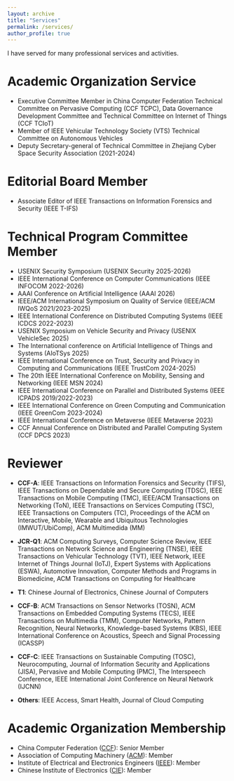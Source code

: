```yaml
---
layout: archive
title: "Services"
permalink: /services/
author_profile: true
---
```

I have served for many professional services and activities.

Academic Organization Service
======
* Executive Committee Member in China Computer Federation Technical Committee on Pervasive Computing (CCF TCPC), Data Governance Development Committee and Technical Committee on Internet of Things (CCF TCIoT)
* Member of IEEE Vehicular Technology Society (VTS) Technical Committee on Autonomous Vehicles
* Deputy Secretary-general of Technical Committee in Zhejiang Cyber Space Security Association (2021-2024)

Editorial Board Member
======
* Associate Editor of IEEE Transactions on Information Forensics and Security (IEEE T-IFS)

Technical Program Committee Member
======
* USENIX Security Symposium (USENIX Security 2025-2026)
* IEEE International Conference on Computer Communications (IEEE INFOCOM 2022-2026)
* AAAI Conference on Artificial Intelligence (AAAI 2026)
* IEEE/ACM International Symposium on Quality of Service (IEEE/ACM IWQoS 2021/2023-2025)
* IEEE International Conference on Distributed Computing Systems (IEEE ICDCS 2022-2023)
* USENIX Symposium on Vehicle Security and Privacy (USENIX VehicleSec 2025)
* The International conference on Artificial Intelligence of Things and Systems (AIoTSys 2025)
* IEEE International Conference on Trust, Security and Privacy in Computing and Communications (IEEE TrustCom 2024-2025)
* The 20th IEEE International Conference on Mobility, Sensing and Networking (IEEE MSN 2024)
* IEEE International Conference on Parallel and Distributed Systems (IEEE ICPADS 2019/2022-2023)
* IEEE International Conference on Green Computing and Communication (IEEE GreenCom 2023-2024)
* IEEE International Conference on Metaverse (IEEE Metaverse 2023)
* CCF Annual Conference on Distributed and Parallel Computing System (CCF DPCS 2023)

Reviewer
======
* **CCF-A**: IEEE Transactions on Information Forensics and Security (TIFS), IEEE Transactions on Dependable and Secure Computing (TDSC), IEEE Transactions on Mobile Computing (TMC), IEEE/ACM Transactions on Networking (ToN), IEEE Transactions on Services Computing (TSC), IEEE Transactions on Computers (TC), Proceedings of the ACM on Interactive, Mobile, Wearable and Ubiquitous Technologies (IMWUT/UbiComp), ACM Multimedida (MM)

* **JCR-Q1**: ACM Computing Surveys, Computer Science Review, IEEE Transactions on Network Science and Engineering (TNSE), IEEE Transactions on Vehicular Technology (TVT), IEEE Network, IEEE Internet of Things Journal (IoTJ), Expert Systems with Applications (ESWA), Automotive Innovation, Computer Methods and Programs in Biomedicine, ACM Transactions on Computing for Healthcare

* **T1**: Chinese Journal of Electronics, Chinese Journal of Computers

* **CCF-B**: ACM Transactions on Sensor Networks (TOSN), ACM Transactions on Embedded Computing Systems (TECS), IEEE Transactions on Multimedia (TMM), Computer Networks, Pattern Recognition, Neural Networks, Knowledge-based Systems (KBS), IEEE International Conference on Acoustics, Speech and Signal Processing (ICASSP)

* **CCF-C**: IEEE Transactions on Sustainable Computing (TOSC), Neurocomputing, Journal of Information Security and Applications (JISA), Pervasive and Mobile Computing (PMC), The Interspeech Conference, IEEE International Joint Conference on Neural Network (IJCNN)

* **Others**: IEEE Access, Smart Health, Journal of Cloud Computing

Academic Organization Membership
======
* China Computer Federation ([CCF](https://www.ccf.org.cn/)): Senior Member
* Association of Computing Machinery ([ACM](https://www.acm.org/)): Member
* Institute of Electrical and Electronics Engineers ([IEEE](https://www.ieee.org)): Member
* Chinese Institute of Electronics ([CIE](https://www.cie.org.cn/)): Member